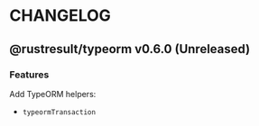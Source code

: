 # CHANGELOG
## @rustresult/typeorm v0.6.0 (Unreleased)
### Features

Add TypeORM helpers:
- `typeormTransaction`
